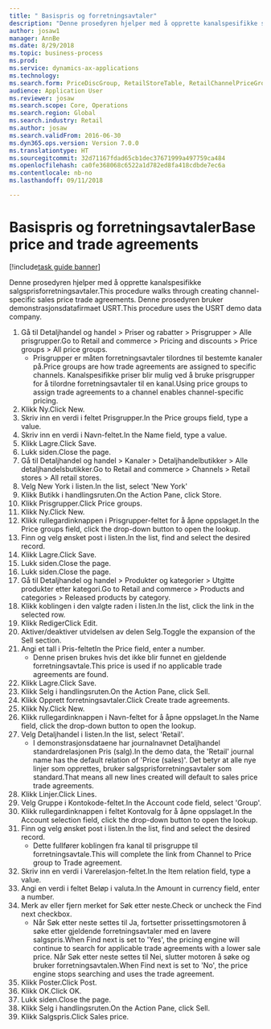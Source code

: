 ```yaml
--- 
title: " Basispris og forretningsavtaler"
description: "Denne prosedyren hjelper med å opprette kanalspesifikke salgsprisforretningsavtaler."
author: josaw1
manager: AnnBe
ms.date: 8/29/2018
ms.topic: business-process
ms.prod: 
ms.service: dynamics-ax-applications
ms.technology: 
ms.search.form: PriceDiscGroup, RetailStoreTable, RetailChannelPriceGroup, EcoResProductDetailsExtended, PriceDiscAdmTable, PriceDiscAdm
audience: Application User
ms.reviewer: josaw
ms.search.scope: Core, Operations
ms.search.region: Global
ms.search.industry: Retail
ms.author: josaw
ms.search.validFrom: 2016-06-30
ms.dyn365.ops.version: Version 7.0.0
ms.translationtype: HT
ms.sourcegitcommit: 32d71167fdad65cb1dec37671999a497759ca484
ms.openlocfilehash: ca0fe368068c6522a1d782ed8fa418cdbde7ec6a
ms.contentlocale: nb-no
ms.lasthandoff: 09/11/2018

---
```

# <a name="base-price-and-trade-agreements"></a><span data-ttu-id="73c90-103"> Basispris og forretningsavtaler</span><span class="sxs-lookup"><span data-stu-id="73c90-103">Base price and trade agreements</span></span>

[!include[task guide banner](../includes/task-guide-banner.md)]

<span data-ttu-id="73c90-104">Denne prosedyren hjelper med å opprette kanalspesifikke salgsprisforretningsavtaler.</span><span class="sxs-lookup"><span data-stu-id="73c90-104">This procedure walks through creating channel-specific sales price trade agreements.</span></span> <span data-ttu-id="73c90-105">Denne prosedyren bruker demonstrasjonsdatafirmaet USRT.</span><span class="sxs-lookup"><span data-stu-id="73c90-105">This procedure uses the USRT demo data company.</span></span>

1. <span data-ttu-id="73c90-106">Gå til Detaljhandel og handel > Priser og rabatter > Prisgrupper > Alle prisgrupper.</span><span class="sxs-lookup"><span data-stu-id="73c90-106">Go to Retail and commerce > Pricing and discounts > Price groups > All price groups.</span></span>
    * <span data-ttu-id="73c90-107">Prisgrupper er måten forretningsavtaler tilordnes til bestemte kanaler på.</span><span class="sxs-lookup"><span data-stu-id="73c90-107">Price groups are how trade agreements are assigned to specific channels.</span></span> <span data-ttu-id="73c90-108">Kanalspesifikke priser blir mulig ved å bruke prisgrupper for å tilordne forretningsavtaler til en kanal.</span><span class="sxs-lookup"><span data-stu-id="73c90-108">Using price groups to assign trade agreements to a channel enables channel-specific pricing.</span></span>  
2. <span data-ttu-id="73c90-109">Klikk Ny.</span><span class="sxs-lookup"><span data-stu-id="73c90-109">Click New.</span></span>
3. <span data-ttu-id="73c90-110">Skriv inn en verdi i feltet Prisgrupper.</span><span class="sxs-lookup"><span data-stu-id="73c90-110">In the Price groups field, type a value.</span></span>
4. <span data-ttu-id="73c90-111">Skriv inn en verdi i Navn-feltet.</span><span class="sxs-lookup"><span data-stu-id="73c90-111">In the Name field, type a value.</span></span>
5. <span data-ttu-id="73c90-112">Klikk Lagre.</span><span class="sxs-lookup"><span data-stu-id="73c90-112">Click Save.</span></span>
6. <span data-ttu-id="73c90-113">Lukk siden.</span><span class="sxs-lookup"><span data-stu-id="73c90-113">Close the page.</span></span>
7. <span data-ttu-id="73c90-114">Gå til Detaljhandel og handel > Kanaler > Detaljhandelbutikker > Alle detaljhandelsbutikker.</span><span class="sxs-lookup"><span data-stu-id="73c90-114">Go to Retail and commerce > Channels > Retail stores > All retail stores.</span></span>
8. <span data-ttu-id="73c90-115">Velg New York i listen.</span><span class="sxs-lookup"><span data-stu-id="73c90-115">In the list, select 'New York'</span></span>
9. <span data-ttu-id="73c90-116">Klikk Butikk i handlingsruten.</span><span class="sxs-lookup"><span data-stu-id="73c90-116">On the Action Pane, click Store.</span></span>
10. <span data-ttu-id="73c90-117">Klikk Prisgrupper.</span><span class="sxs-lookup"><span data-stu-id="73c90-117">Click Price groups.</span></span>
11. <span data-ttu-id="73c90-118">Klikk Ny.</span><span class="sxs-lookup"><span data-stu-id="73c90-118">Click New.</span></span>
12. <span data-ttu-id="73c90-119">Klikk rullegardinknappen i Prisgrupper-feltet for å åpne oppslaget.</span><span class="sxs-lookup"><span data-stu-id="73c90-119">In the Price groups field, click the drop-down button to open the lookup.</span></span>
13. <span data-ttu-id="73c90-120">Finn og velg ønsket post i listen.</span><span class="sxs-lookup"><span data-stu-id="73c90-120">In the list, find and select the desired record.</span></span>
14. <span data-ttu-id="73c90-121">Klikk Lagre.</span><span class="sxs-lookup"><span data-stu-id="73c90-121">Click Save.</span></span>
15. <span data-ttu-id="73c90-122">Lukk siden.</span><span class="sxs-lookup"><span data-stu-id="73c90-122">Close the page.</span></span>
16. <span data-ttu-id="73c90-123">Lukk siden.</span><span class="sxs-lookup"><span data-stu-id="73c90-123">Close the page.</span></span>
17. <span data-ttu-id="73c90-124">Gå til Detaljhandel og handel > Produkter og kategorier > Utgitte produkter etter kategori.</span><span class="sxs-lookup"><span data-stu-id="73c90-124">Go to Retail and commerce > Products and categories > Released products by category.</span></span>
18. <span data-ttu-id="73c90-125">Klikk koblingen i den valgte raden i listen.</span><span class="sxs-lookup"><span data-stu-id="73c90-125">In the list, click the link in the selected row.</span></span>
19. <span data-ttu-id="73c90-126">Klikk Rediger</span><span class="sxs-lookup"><span data-stu-id="73c90-126">Click Edit.</span></span>
20. <span data-ttu-id="73c90-127">Aktiver/deaktiver utvidelsen av delen Selg.</span><span class="sxs-lookup"><span data-stu-id="73c90-127">Toggle the expansion of the Sell section.</span></span>
21. <span data-ttu-id="73c90-128">Angi et tall i Pris-feltet</span><span class="sxs-lookup"><span data-stu-id="73c90-128">In the Price field, enter a number.</span></span>
    * <span data-ttu-id="73c90-129">Denne prisen brukes hvis det ikke blir funnet en gjeldende forretningsavtale.</span><span class="sxs-lookup"><span data-stu-id="73c90-129">This price is used if no applicable trade agreements are found.</span></span>  
22. <span data-ttu-id="73c90-130">Klikk Lagre.</span><span class="sxs-lookup"><span data-stu-id="73c90-130">Click Save.</span></span>
23. <span data-ttu-id="73c90-131">Klikk Selg i handlingsruten.</span><span class="sxs-lookup"><span data-stu-id="73c90-131">On the Action Pane, click Sell.</span></span>
24. <span data-ttu-id="73c90-132">Klikk Opprett forretningsavtaler.</span><span class="sxs-lookup"><span data-stu-id="73c90-132">Click Create trade agreements.</span></span>
25. <span data-ttu-id="73c90-133">Klikk Ny.</span><span class="sxs-lookup"><span data-stu-id="73c90-133">Click New.</span></span>
26. <span data-ttu-id="73c90-134">Klikk rullegardinknappen i Navn-feltet for å åpne oppslaget.</span><span class="sxs-lookup"><span data-stu-id="73c90-134">In the Name field, click the drop-down button to open the lookup.</span></span>
27. <span data-ttu-id="73c90-135">Velg Detaljhandel i listen.</span><span class="sxs-lookup"><span data-stu-id="73c90-135">In the list, select 'Retail'.</span></span>
    * <span data-ttu-id="73c90-136">I demonstrasjonsdataene har journalnavnet Detaljhandel standardrelasjonen Pris (salg).</span><span class="sxs-lookup"><span data-stu-id="73c90-136">In the demo data, the 'Retail' journal name has the default relation of 'Price (sales)'.</span></span> <span data-ttu-id="73c90-137">Det betyr at alle nye linjer som opprettes, bruker salgsprisforretningsavtaler som standard.</span><span class="sxs-lookup"><span data-stu-id="73c90-137">That means all new lines created will default to sales price trade agreements.</span></span>  
28. <span data-ttu-id="73c90-138">Klikk Linjer.</span><span class="sxs-lookup"><span data-stu-id="73c90-138">Click Lines.</span></span>
29. <span data-ttu-id="73c90-139">Velg Gruppe i Kontokode-feltet.</span><span class="sxs-lookup"><span data-stu-id="73c90-139">In the Account code field, select 'Group'.</span></span>
30. <span data-ttu-id="73c90-140">Klikk rullegardinknappen i feltet Kontovalg for å åpne oppslaget.</span><span class="sxs-lookup"><span data-stu-id="73c90-140">In the Account selection field, click the drop-down button to open the lookup.</span></span>
31. <span data-ttu-id="73c90-141">Finn og velg ønsket post i listen.</span><span class="sxs-lookup"><span data-stu-id="73c90-141">In the list, find and select the desired record.</span></span>
    * <span data-ttu-id="73c90-142">Dette fullfører koblingen fra kanal til prisgruppe til forretningsavtale.</span><span class="sxs-lookup"><span data-stu-id="73c90-142">This will complete the link from Channel to Price group to Trade agreement.</span></span>  
32. <span data-ttu-id="73c90-143">Skriv inn en verdi i Varerelasjon-feltet.</span><span class="sxs-lookup"><span data-stu-id="73c90-143">In the Item relation field, type a value.</span></span>
33. <span data-ttu-id="73c90-144">Angi en verdi i feltet Beløp i valuta.</span><span class="sxs-lookup"><span data-stu-id="73c90-144">In the Amount in currency field, enter a number.</span></span>
34. <span data-ttu-id="73c90-145">Merk av eller fjern merket for Søk etter neste.</span><span class="sxs-lookup"><span data-stu-id="73c90-145">Check or uncheck the Find next checkbox.</span></span>
    * <span data-ttu-id="73c90-146">Når Søk etter neste settes til Ja, fortsetter prissettingsmotoren å søke etter gjeldende forretningsavtaler med en lavere salgspris.</span><span class="sxs-lookup"><span data-stu-id="73c90-146">When Find next is set to 'Yes', the pricing engine will continue to search for applicable trade agreements with a lower sale price.</span></span> <span data-ttu-id="73c90-147">Når Søk etter neste settes til Nei, slutter motoren å søke og bruker forretningsavtalen.</span><span class="sxs-lookup"><span data-stu-id="73c90-147">When Find next is set to 'No', the price engine stops searching and uses the trade agreement.</span></span>  
35. <span data-ttu-id="73c90-148">Klikk Poster.</span><span class="sxs-lookup"><span data-stu-id="73c90-148">Click Post.</span></span>
36. <span data-ttu-id="73c90-149">Klikk OK.</span><span class="sxs-lookup"><span data-stu-id="73c90-149">Click OK.</span></span>
37. <span data-ttu-id="73c90-150">Lukk siden.</span><span class="sxs-lookup"><span data-stu-id="73c90-150">Close the page.</span></span>
38. <span data-ttu-id="73c90-151">Klikk Selg i handlingsruten.</span><span class="sxs-lookup"><span data-stu-id="73c90-151">On the Action Pane, click Sell.</span></span>
39. <span data-ttu-id="73c90-152">Klikk Salgspris.</span><span class="sxs-lookup"><span data-stu-id="73c90-152">Click Sales price.</span></span>


